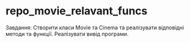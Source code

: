 # repo_movie_relavant_funcs
Завдання: Створити класи Movie та Cinema та реалізувати відповідні методи та функції. Реалізувати вивід програми.
